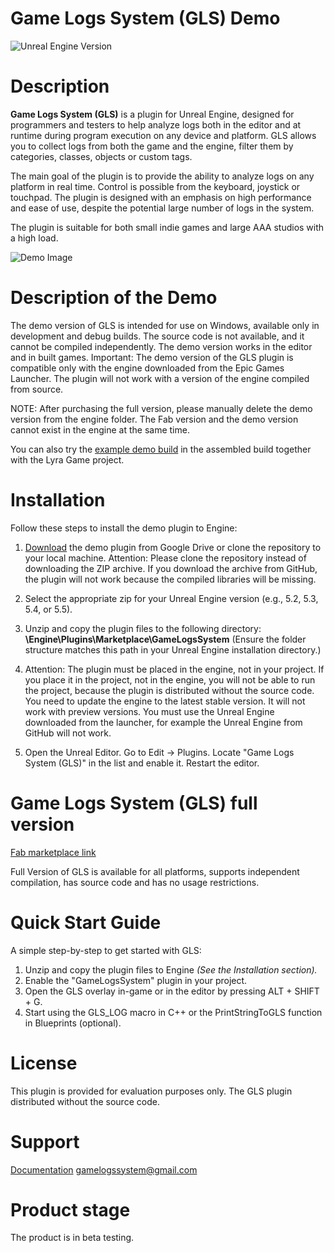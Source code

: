 # Game Logs System (GLS) Demo
![Unreal Engine Version](https://img.shields.io/badge/UE-5.2%20%7C%205.3%20%7C%205.4%20%7C%205.5%20%7C%205.6-blue)

# Description
**Game Logs System (GLS)** is a plugin for Unreal Engine, designed for programmers and testers to help analyze logs both in the editor and at runtime during program execution on any device and platform. GLS allows you to collect logs from both the game and the engine, filter them by categories, classes, objects or custom tags.

The main goal of the plugin is to provide the ability to analyze logs on any platform in real time. Control is possible from the keyboard, joystick or touchpad.
The plugin is designed with an emphasis on high performance and ease of use, despite the potential large number of logs in the system.

The plugin is suitable for both small indie games and large AAA studios with a high load.

![Demo Image](https://img.edc-cdn.net/imgproxy/AjHV0IxSU4SgM_Vrzrs5u1VPZylJksKq-jYEJmMMzeo/filename:youtube_video_image.png/resizing_type:fit/width:1400/height:922/aHR0cHM6Ly9kMWl2N2RiNDR5aGd4bi5jbG91ZGZyb250Lm5ldC9pbWFnZXMvZDNlMjY5MWUtZDg0NS00OTZmLWFlNmMtYWJjNzJhZDgwYThiL3lvdXR1YmVfdmlkZW9faW1hZ2UucG5n)

# Description of the Demo
The demo version of GLS is intended for use on Windows, available only in development and debug builds. The source code is not available, and it cannot be compiled independently. The demo version works in the editor and in built games.
Important: The demo version of the GLS plugin is compatible only with the engine downloaded from the Epic Games Launcher. The plugin will not work with a version of the engine compiled from source.

NOTE: After purchasing the full version, please manually delete the demo version from the engine folder. The Fab version and the demo version cannot exist in the engine at the same time.

You can also try the [example demo build](https://drive.google.com/drive/folders/1khDViXzgYJkmTye6xRB3smmi_8WPFli0?usp=sharing) in the assembled build together with the Lyra Game project.

# Installation
Follow these steps to install the demo plugin to Engine:

1. [Download](https://drive.google.com/drive/folders/1R4LvuNhNuIRO7wzkGty7Yvl-XrLf38ig?usp=sharing) the demo plugin from Google Drive or clone the repository to your local machine. Attention: Please clone the repository instead of downloading the ZIP archive. If you download the archive from GitHub, the plugin will not work because the compiled libraries will be missing.

2. Select the appropriate zip for your Unreal Engine version (e.g., 5.2, 5.3, 5.4, or 5.5).

3. Unzip and copy the plugin files to the following directory: **\Engine\Plugins\Marketplace\GameLogsSystem**
(Ensure the folder structure matches this path in your Unreal Engine installation directory.)

4. Attention:
The plugin must be placed in the engine, not in your project. If you place it in the project, not in the engine, you will not be able to run the project, because the plugin is distributed without the source code.
You need to update the engine to the latest stable version. It will not work with preview versions.
You must use the Unreal Engine downloaded from the launcher, for example the Unreal Engine from GitHub will not work.

6. Open the Unreal Editor.
Go to Edit -> Plugins. Locate "Game Logs System (GLS)" in the list and enable it. Restart the editor.

# Game Logs System (GLS) full version
[Fab marketplace link](https://fab.com/s/43bbed079742)

Full Version of GLS is available for all platforms, supports independent compilation, has source code and has no usage restrictions.

# Quick Start Guide
A simple step-by-step to get started with GLS:

1. Unzip and copy the plugin files to Engine _(See the Installation section)._
2. Enable the "GameLogsSystem" plugin in your project.
3. Open the GLS overlay in-game or in the editor by pressing ALT + SHIFT + G.
4. Start using the GLS_LOG macro in C++ or the PrintStringToGLS function in Blueprints (optional).

# License
This plugin is provided for evaluation purposes only. The GLS plugin distributed without the source code.

# Support
[Documentation](https://dev.epicgames.com/community/learning/tutorials/m36v/unreal-engine-fab-game-logs-system-gls-real-time-log-management-for-shipping-builds-on-mobile-and-console-platforms)
[gamelogssystem@gmail.com](gamelogssystem@gmail.com)

# Product stage
The product is in beta testing.

